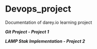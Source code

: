 # Devops_project
Documentation of darey.io learning project


***Git Project - Project 1***

***LAMP Stak Implementation - Project 2***
